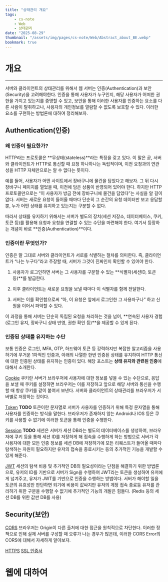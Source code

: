 ```yaml
---
title: "상태관리 개요"
tags:
    - cs-note
    - Web
    - 상태관리
date: "2025-08-29"
thumbnail: "/assets/img/pages/cs-note/Web/Abstract_about_BE.webp"
bookmark: true
---
```


# 개요
---

서버와 클라이언트의 상태관리를 위해서 웹 서버는 인증(Authentication)과 보안(Security)을 고려해야한다. 인증을 통해 사용자가 누구인지, 해당 사용자가 어떠한 권한을 가지고 있는지를 증명할 수 있고, 보안을 통해 이러한 사용자를 인증하는 요소를 다른 사람이 탈취하고나, 사용자의 개인정보를 열람할 수 없도록 보호할 수 있다. 이러한 요소를 구현하는 방법론에 대하여 정리해보자.

## Authentication(인증)

### 왜 인증이 필요한가?

HTTP라는 프로토콜은 **무상태(stateless)**라는 특징을 갖고 있다.
이 말은 곧, 서버와 클라이언트가 HTTP로 통신할 때 요청 하나하나는 독립적이며, 이전 요청과의 연관성을 HTTP 자체만으로는 알 수 없다는 뜻이다.

예를 들어, 사용자가 어떤 사이트에서 장바구니에 물건을 담았다고 해보자. 그 뒤 다시 장바구니 페이지를 열었을 때, 이전에 담은 상품이 반영되어 있어야 한다. 하지만 HTTP 프로토콜만으로는 “이 사용자가 방금 전에 장바구니에 물건을 담았다”는 사실을 알 길이 없다. 서버는 새로운 요청이 들어올 때마다 단순히 그 순간의 요청 데이터만 보고 응답할 뿐, 누가 어떤 상태를 유지하고 있는지는 구분할 수 없다.

따라서 상태를 유지하기 위해서는 서버가 별도의 장치(세션 저장소, 데이터베이스, 쿠키, 토큰 등)를 활용해 요청과 요청을 연결할 수 있는 수단을 마련해야 한다. 여기서 등장하는 개념이 바로 **인증(Authentication)**이다.

### 인증이란 무엇인가?

인증은 말 그대로 서버와 클라이언트가 서로를 식별하는 절차를 의미한다.
즉, 클라이언트가 “나는 누구다”라고 주장할 때, 서버가 그것이 진짜인지 확인할 수 있어야 한다.

1. 사용자가 로그인하면 서버는 그 사용자를 구분할 수 있는 **식별자(세션ID, 토큰 등)**를 발급한다.

2. 이후 클라이언트는 새로운 요청을 보낼 때마다 이 식별자를 함께 전달한다.

3. 서버는 이를 확인함으로써 “아, 이 요청은 앞에서 로그인한 그 사용자구나” 하고 신원을 이어서 파악할 수 있다.

이 과정을 통해 서버는 단순히 독립된 요청을 처리하는 것을 넘어, **연속된 사용자 경험(로그인 유지, 장바구니 상태 반영, 권한 확인 등)**을 제공할 수 있게 된다.

### 인증된 상태를 유지하는 수단

보통 인증은 로그인, MFA, OTP, 하드웨어 토큰 등 강력하지만 복잡한 알고리즘을 사용하기에 무거운 1차적인 인증과, 아래의 나열한 한번 인증된 상태를 유지하여 HTTP 통신에 대한 인증된 상태를 유지하는 인증이 있다. 해당 포스트는 **상태 유지와 관련된 인증**에 대해서 소개한다.

[Cookie](/cs-note/Web/상태관리/Cookie.md)
쿠키란 서버가 브라우저에 사용자에 대한 정보를 넣을 수 있는 수단으로, 응답을 보낼 때 쿠키를 설정하면 브라우저는 이를 저장하고 앞으로 해당 서버와 통신을 수행할 때 항상 쿠키를 같이 붙여서 보낸다. 서버와 클라이언트의 상태관리를 브라우저가 서버별로 저장하는 것이다.

[Token]() **TODO**
토큰이란 문자열로 서버가 사용자를 인증하기 위해 특정 문자열을 통해 사용자를 인증하는 방식을 말한다. 브라우저가 존재하지 않는 Android나 IOS 등은 쿠키를 사용할 수 없기에 이러한 토큰을 통해 인증을 수행한다.

[Session]() **TODO**
세션은 서버가 세션 DB라는 별도의 데이터베이스를 생성하여, 브라우저에 쿠키 등을 통해 세션 ID를 저장하게 해 접속을 수행하게 하는 방법으로 서버가 각 사용자에 대한 모든 인증 정보를 세션 DB에 저장하기에 모든 리퀘스트가 들어올 때마다 탐색하는 자원이 필요하지만 유저의 접속을 종료시키는 등의 추가적인 기능을 개발할 수 있게 해준다.

[JWT](/cs-note/Web/상태관리/JWT.md)
세션의 탐색 비용 및 추가적인 DB의 필요성이라는 단점을 해결하기 위한 방법론으로, 유저의 ID를 기반으로 서버가 Sign을 수행하여 JWT라는 토큰을 생성하여 유저에게 넘겨주고, 유저가 JWT를 기반으로 인증을 수행하는 방법이다. 서버가 해야할 일을 토큰의 유효성만 판단하면 되기에 비용이 값싸지만 유저의 계정 접속 종료등 유저를 관리하기 위한 구분을 수행할 수 없기에 추가적인 기능의 개발은 힘들다. (Redis 등의 세션 DB를 위한 값싼 DB를 사용)

## Security(보안)


[CORS](/cs-note/Web/상태관리/CORS.md)
브라우저는 Origin이 다른 출처에 대한 접근을 원칙적으로 차단한다. 이러한 정책으로 인해 실제 서버를 구성할 때 오류가 나는 경우가 많은데, 이러한 CORS Error의 CORS에 대해서 자세하게 알아보자.

[HTTPS]()
[SSL 인증서]()
# 웹에 대하여